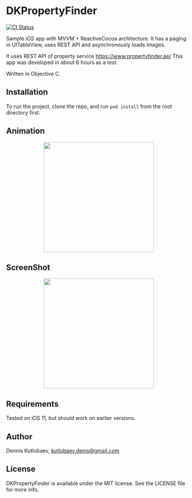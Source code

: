# DKPropertyFinder

[![CI Status](http://img.shields.io/travis/wzbozon/DKPropertyFinder.svg?style=flat)](https://travis-ci.org/wzbozon/DKPropertyFinder)

Sample iOS app with MVVM + ReactiveCocoa architecture.
It has a paging in UITableView, uses REST API and asynchronously loads images.

It uses REST API of property service https://www.propertyfinder.ae/
This app was developed in about 6 hours as a test.

Written in Objective C.

## Installation

To run the project, clone the repo, and run `pod install` from the root directory first.

## Animation

<p align="center"><img width="300" src="http://blog.alwawee.com/wp-content/uploads/2017/12/DKPropertyFinder.gif"></p>

## ScreenShot

<p align="center"><img width="300" src="http://blog.alwawee.com/wp-content/uploads/2017/12/DKPropertyFinder.png"></p>

## Requirements

Tested on iOS 11, but should work on earlier versions.

## Author

Dennis Kutlubaev, kutlubaev.denis@gmail.com

## License

DKPropertyFinder is available under the MIT license. See the LICENSE file for more info.
